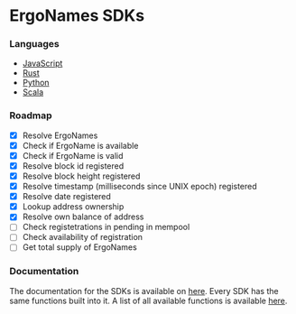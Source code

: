 # ErgoNames SDKs

### Languages

- [JavaScript](https://www.npmjs.com/package/ergonames)
- [Rust](https://crates.io/crates/ergonames)
- [Python](https://pypi.org/project/ergonames/)
- [Scala](https://github.com/ergonames/ergo-names-scala-sdk/packages/1517404)

### Roadmap

- [X] Resolve ErgoNames
- [X] Check if ErgoName is available
- [X] Check if ErgoName is valid
- [X] Resolve block id registered
- [X] Resolve block height registered
- [X] Resolve timestamp (milliseconds since UNIX epoch) registered
- [X] Resolve date registered
- [X] Lookup address ownership
- [X] Resolve own balance of address
- [ ] Check registetrations in pending in mempool
- [ ] Check availability of registration
- [ ] Get total supply of ErgoNames

### Documentation

The documentation for the SDKs is available on [here](https://zack-balbin.gitbook.io/ergonames/sdks). Every SDK has the same functions built into it. A list of all available functions is available [here](https://zack-balbin.gitbook.io/ergonames/sdks/sdk-functions).